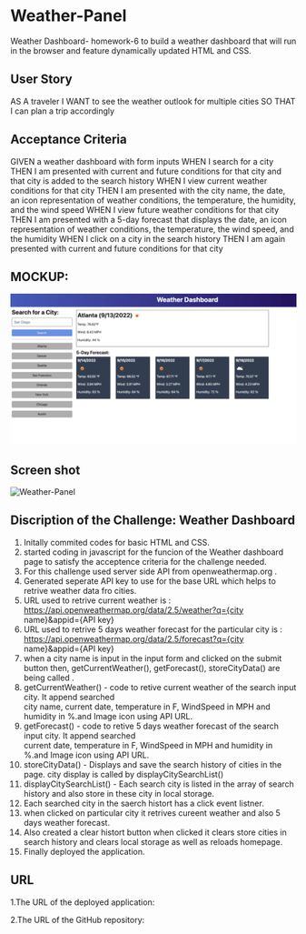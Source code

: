 # Weather-Panel
Weather Dashboard- homework-6
to build a weather dashboard that will run in the browser and feature dynamically updated HTML and CSS.

## User Story

AS A traveler
I WANT to see the weather outlook for multiple cities
SO THAT I can plan a trip accordingly

## Acceptance Criteria

GIVEN a weather dashboard with form inputs
WHEN I search for a city
THEN I am presented with current and future conditions for that city and that city is added to the search history
WHEN I view current weather conditions for that city
THEN I am presented with the city name, the date, an icon representation of weather conditions, the temperature, the humidity, and the wind speed
WHEN I view future weather conditions for that city
THEN I am presented with a 5-day forecast that displays the date, an icon representation of weather conditions, the temperature, the wind speed, and the humidity
WHEN I click on a city in the search history
THEN I am again presented with current and future conditions for that city

## MOCKUP:

![Weather-DashBoard](./assets/images/06-server-side-apis-homework-demo.png)

## Screen shot 
 ![Weather-Panel](.assets/images/Screen_Shot_Weather_Dashboard.png)

## Discription of the Challenge: Weather Dashboard
1. Initally commited codes for basic HTML and CSS.
2. started coding in javascript for the funcion of the Weather dashboard page to satisfy the acceptence criteria for the challenge needed.
3. For this challenge used server side API from openweathermap.org .
4. Generated seperate API key to use for the base URL which helps to retrive weather data fro cities.
5. URL used to retrive current weather is :
  https://api.openweathermap.org/data/2.5/weather?q={city name}&appid={API key}
6. URL used to retrive 5 days weather forecast for the particular city is :
  https://api.openweathermap.org/data/2.5/forecast?q={city name}&appid={API key}
7. when a city name is input in the input form and clicked on the submit button then, getCurrentWeather(), 
  getForecast(), storeCityData() are being called .
8. getCurrentWeather() - code to retive current weather of the search input city. It append searched    
   city name, current date, temperature in F, WindSpeed in MPH and humidity in %.and Image icon using API URL.
9. getForecast() - code to retive 5 days weather forecast of the search input city. It append searched  
   current date, temperature in F, WindSpeed in MPH and humidity in %.and Image icon using API URL.
10. storeCityData() - Displays and save the search history of cities in the page. city display is called by     displayCitySearchList()
11. displayCitySearchList() - Each search city is listed in the array of  search history and also store in these city in local storage.
12. Each searched city in the saerch histort has a click event listner.
13. when clicked on particular city it retrives cureent weather and also 5 days weather forecast.
14. Also created a clear histort button when clicked it clears store cities in search history and clears local storage as well as reloads homepage.
15. Finally deployed the application.

## URL
1.The URL of the deployed application:



2.The URL of the GitHub repository:


